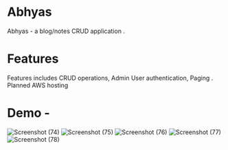 # Abhyas
Abhyas - a blog/notes CRUD application . 
# Features
Features includes CRUD operations, Admin User authentication, Paging . Planned AWS hosting
# Demo -
![Screenshot (74)](https://github.com/SAIKIRAN-RAO/Abhyas/assets/115299244/524a59af-3f54-43eb-8f7b-f8120544f334)
![Screenshot (75)](https://github.com/SAIKIRAN-RAO/Abhyas/assets/115299244/66cfd287-6ede-4c6b-9cb8-eec7b1d7151f)
![Screenshot (76)](https://github.com/SAIKIRAN-RAO/Abhyas/assets/115299244/a25d4591-d16b-4ea9-a527-97ac1fe23489)
![Screenshot (77)](https://github.com/SAIKIRAN-RAO/Abhyas/assets/115299244/5ae63765-3d7d-4311-a2ce-6016b66a942e)
![Screenshot (78)](https://github.com/SAIKIRAN-RAO/Abhyas/assets/115299244/44549234-1979-4f63-b25d-83a6969c868f)


